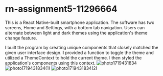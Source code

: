 # rn-assignment5-11296664
This is a React Native-built smartphone application. The software has two screens, Home and Settings, with a bottom tab navigation. Users can alternate between light and dark themes using the application's theme change feature.

I built the program by creating unique components that closely matched the given user interface design. I provided a function to toggle the theme and utilized a ThemeContext to hold the current theme. I then styled the application's components using this context.
![photo1719431834](https://github.com/Oparechris/rn-assignment5-11296664/assets/152171543/05dff848-7f1b-470f-9c78-c2780655fd8b)
![photo1719431834(1)](https://github.com/Oparechris/rn-assignment5-11296664/assets/152171543/0046e916-d719-480a-a38c-31740408b23b)
![photo1719431834(2)](https://github.com/Oparechris/rn-assignment5-11296664/assets/152171543/ea465745-0349-4c29-9fec-eb3ea95b6288)
